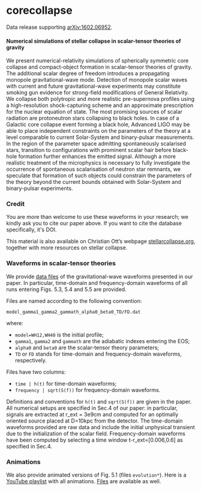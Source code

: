 # corecollapse


Data release supporting [arXiv:1602.06952](https://arxiv.org/abs/arXiv:1602.06952). 

#### Numerical simulations of stellar collapse in scalar-tensor theories of gravity
We present numerical-relativity simulations of spherically symmetric core collapse and compact-object formation in scalar-tensor theories of gravity. The additional scalar degree of freedom introduces a propagating monopole gravitational-wave mode. Detection of monopole scalar waves with current and future gravitational-wave experiments may constitute smoking gun evidence for strong-field modifications of General Relativity. We collapse both polytropic and more realistic pre-supernova profiles using a high-resolution shock-capturing scheme and an approximate prescription for the nuclear equation of state. The most promising sources of scalar radiation are protoneutron stars collapsing to black holes. In case of a Galactic core collapse event forming a black hole, Advanced LIGO may be able to place independent constraints on the parameters of the theory at a level comparable to current Solar-System and binary-pulsar measurements. In the region of the parameter space admitting spontaneously scalarised stars, transition to configurations with prominent scalar hair before black-hole formation further enhances the emitted signal. Although a more realistic treatment of the microphysics is necessary to fully investigate the occurrence of spontaneous scalarisation of neutron star remnants, we speculate that formation of such objects could constrain the parameters of the theory beyond the current bounds obtained with Solar-System and binary-pulsar experiments.

### Credit

You are more than welcome to use these waveforms in your research; we kindly ask you to cite our paper above. If you want to cite the database specifically, it's DOI.

This material is also available on Christian Ott’s webpage [stellarcollapse.org](http://stellarcollapse.org/gerosaetal2016), together with more resources on stellar collapse.

### Waveforms in scalar-tensor theories

We provide [data files](https://github.com/dgerosa/corecollapse/tree/master/waveforms) of the gravitational-wave waveforms presented in our paper. In particular, time-domain and frequency-domain waveforms of all runs entering Figs. 5.3, 5.4 and 5.5 are provided.

Files are named according to the following convention:

    model_gamma1_gamma2_gammath_alpha0_beta0_TD/FD.dat

where:
- `model=WH12,WH40` is the initial profile;
- `gamma1`, `gamma2` and `gammath` are the adiabatic indexes entering the EOS;
- `alpha0` and `beta0` are the scalar-tensor theory parameters;
- `TD` or `FD` stands for time-domain and frequency-domain waveforms, respectively.

Files have two columns:

- `time | h(t)` for time-domain waveforms;
- `frequency | sqrt(S(f))` for frequency-domain waveforms.

Definitions and conventions for `h(t)` and `sqrt(S(f))` are given in the paper. All numerical setups are specified in Sec.4 of our paper: in particular, signals are extracted at r_ext = 3e9cm and computed for an optimally oriented source placed at D=10kpc from the detector. The time-domain waveforms provided are raw data and include the initial unphysical transient due to the initialization of the scalar field. Frequency-domain waveforms have been computed by selecting a time window t-r_ext=[0.006,0.6] as specified in Sec.4.


### Animations

We also provide animated versions of Fig. 5.1 (files `evolution*`). Here is a [YouTube playlist](https://www.youtube.com/playlist?list=PLVjP4QK1oHulxnqt4lgREQo9tNeeit-TX)  with all animations. [Files](https://github.com/dgerosa/corecollapse/tree/master/animations) are available as well.



